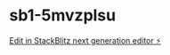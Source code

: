 # sb1-5mvzplsu

[Edit in StackBlitz next generation editor ⚡️](https://stackblitz.com/~/github.com/QueerAgent1/sb1-5mvzplsu)